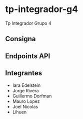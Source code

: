 # tp-integrador-g4

Tp Integrador Grupo 4

## Consigna

## Endpoints API

## Integrantes

- Iara Edelstein
- Jorge Rivera
- Guillermo Dorfman
- Mauro Lopez
- Joel Nicolas
- Lihuen

